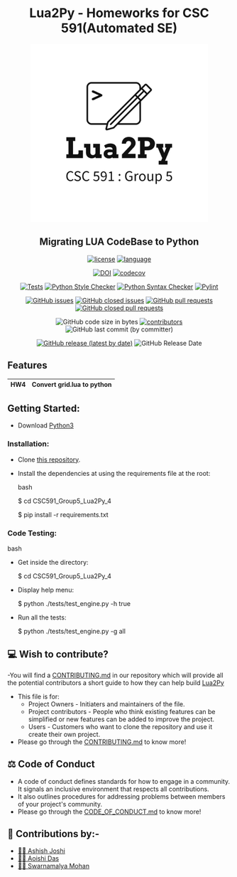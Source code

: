 
<div align="center"> 
  
# Lua2Py - Homeworks for CSC 591(Automated SE)
  
</div>

<p align="center">
  <img width="400" height="400" src="https://github.com/Aoishi28/CSC591_Group5_Lua2Py/blob/main/etc/img/logo.png">
</p>

<div align="center"> 
  
## Migrating LUA CodeBase to Python

[![license](https://img.shields.io/github/license/Aoishi28/CSC591_Group5_Lua2Py?style=plastic)](https://github.com/Aoishi28/CSC591_Group5_Lua2Py/blob/main/LICENSE.md)
[![language](https://img.shields.io/github/languages/top/Aoishi28/CSC591_Group5_Lua2Py)](https://github.com/Aoishi28/CSC591_Group5_Lua2Py/search?l=python)<br/>
  
[![DOI](https://zenodo.org/badge/596317318.svg)](https://zenodo.org/badge/latestdoi/596317318)
[![codecov](https://codecov.io/gh/Aoishi28/CSC591_Group5_Lua2Py_4/branch/main/graph/badge.svg?token=)](https://codecov.io/gh/Aoishi28/CSC591_Group5_Lua2Py_4)<br/>

[![Tests](https://github.com/Aoishi28/CSC591_Group5_Lua2Py_4/actions/workflows/test.yml/badge.svg)](https://Aoishi28/CSC591_Group5_Lua2Py_4/actions/workflows/test.yml)
[![Python Style Checker](https://github.com/Aoishi28/CSC591_Group5_Lua2Py_4/actions/workflows/python_style_checker.yml/badge.svg)](https://github.com/Aoishi28/CSC591_Group5_Lua2Py_4/actions/workflows/python_style_checker.yml)
[![Python Syntax Checker](https://github.com/Aoishi28/CSC591_Group5_Lua2Py_4/actions/workflows/python_syntax_checker.yml/badge.svg)](https://github.com/Aoishi28/CSC591_Group5_Lua2Py_4/actions/workflows/python_syntax_checker.yml)
[![Pylint](https://github.com/Aoishi28/CSC591_Group5_Lua2Py_4/actions/workflows/pylint.yml/badge.svg)](https://github.com/Aoishi28/CSC591_Group5_Lua2Py_4/actions/workflows/pylint.yml)

[![GitHub issues](https://img.shields.io/github/issues-raw/Aoishi28/CSC591_Group5_Lua2Py_4?style=plastic)](https://github.com/Aoishi28/CSC591_Group5_Lua2Py_4/issues)
[![GitHub closed issues](https://img.shields.io/github/issues-closed-raw/Aoishi28/CSC591_Group5_Lua2Py_4?style=plastic)](https://github.com/Aoishi28/CSC591_Group5_Lua2Py_4/issues?q=is%3Aissue+is%3Aclosed)
[![GitHub pull requests](https://img.shields.io/github/issues-pr-raw/Aoishi28/csc591_Group5_Lua2Py_4?style=plastic)](https://github.com/Aoishi28/CSC591_Group5_Lua2Py_4/pulls)
[![GitHub closed pull requests](https://img.shields.io/github/issues-pr-closed-raw/Aoishi28/CSC591_Group5_Lua2Py_4?style=plastic)](https://github.com/Aoishi28/CSC591_Group5_Lua2Py_4/pulls?q=is%3Apr+is%3Aclosed)<br/>

![GitHub code size in bytes](https://img.shields.io/github/languages/code-size/Aoishi28/CSC591_Group5_Lua2Py_4?style=plastic)
[![contributors](https://img.shields.io/github/contributors/Aoishi28/CSC591_Group5_Lua2Py_4)](https://github.com/Aoishi28/CSC591_Group5_Lua2Py_4/graphs/contributors?style=plastic)
![GitHub last commit (by committer)](https://img.shields.io/github/last-commit/Aoishi28/CSC591_Group5_Lua2Py_4?style=plastic)<br/>

[![GitHub release (latest by date)](https://img.shields.io/github/v/release/Aoishi28/CSC591_Group5_Lua2Py_4)](https://github.com/Aoishi28/CSC591_Group5_Lua2Py_4/releases/tag/v1.0.0)
![GitHub Release Date](https://img.shields.io/github/release-date/Aoishi28/CSC591_Group5_Lua2Py_4?style=plastic)<br/>
</div>

##  Features
|HW4| Convert grid.lua to python|
| ------------- |:-------------:|

## Getting Started:

- Download [Python3](https://www.python.org/downloads/) 

### Installation:
    
   

  - Clone [this repository](https://github.com/Aoishi28/CSC591_Group5_Lua2Py_4).

  - Install the dependencies at using the requirements file at the root:
    
    bash
    
    $ cd CSC591_Group5_Lua2Py_4
    
    $ pip install -r requirements.txt
    

### Code Testing:
  bash     
  - Get inside the directory:
        
    $ cd CSC591_Group5_Lua2Py_4
    
  - Display help menu: 
  
    $ python ./tests/test_engine.py -h true
    
  - Run all the tests:
  
    $ python ./tests/test_engine.py -g all
    


## 💻 Wish to contribute?
-You will find a [CONTRIBUTING.md](https://github.com/Aoishi28/CSC591_Group5_Lua2Py_4/blob/main/CONTRIBUTING.md) in our repository which will provide all the potential contributors a short guide to how they can help build [Lua2Py](https://github.com/Aoishi28/CSC591_Group5_Lua2Py_4)
- This file is for:
  - Project Owners - Initiaters and maintainers of the file.
  - Project contributors - People who think existing features can be simplified or new features can be added to improve the project.
  - Users - Customers who want to clone the repository and use it create their own project.
- Please go through the [CONTRIBUTING.md](https://github.com/Aoishi28/CSC591_Group5_Lua2Py_4/blob/main/CONTRIBUTING.md) to know more!

## ⚖️ Code of Conduct
- A code of conduct defines standards for how to engage in a community. It signals an inclusive environment that respects all contributions. 
- It also outlines procedures for addressing problems between members of your project's community.
- Please go through the [CODE_OF_CONDUCT.md](https://github.com/Aoishi28/CSC591_Group5_Lua2Py_4/blob/main/CODE_OF_CONDUCT.md) to know more!




## 🤝 Contributions by:-
- [👨‍💻 Ashish Joshi](https://github.com/ashishjoshi2605)
- [👩‍💻 Aoishi Das](https://github.com/Aoishi28)
- [👩‍💻 Swarnamalya Mohan](https://github.com/swarnamalyamohan)
